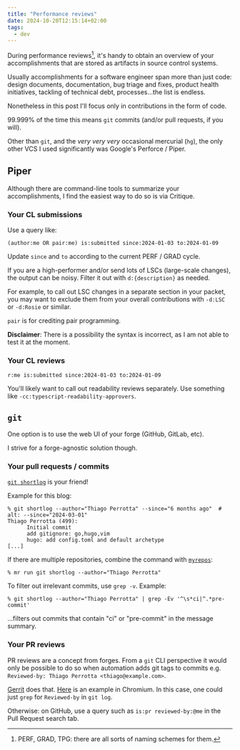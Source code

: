 ```yaml
---
title: "Performance reviews"
date: 2024-10-20T12:15:14+02:00
tags:
  - dev
---
```


During performance reviews[^1], it's handy to obtain an overview of your
accomplishments that are stored as artifacts in source control systems.


Usually accomplishments for a software engineer span more than just code: design
documents, documentation, bug triage and fixes, product health initiatives,
tackling of technical debt, processes...the list is endless.

Nonetheless in this post I'll focus only in contributions in the form of code.

99.999% of the time this means `git` commits (and/or pull requests, if you will).

Other than `git`, and the _very very very_ occasional mercurial (`hg`), the only
other VCS I used significantly was Google's Perforce / Piper.

## Piper

Although there are command-line tools to summarize your accomplishments, I
find the easiest way to do so is via Critique.

### Your CL submissions

Use a query like:

```
(author:me OR pair:me) is:submitted since:2024-01-03 to:2024-01-09
```

Update `since` and `to` according to the current PERF / GRAD cycle.

If you are a high-performer and/or send lots of LSCs (large-scale changes), the
output can be noisy. Filter it out with `d:{description}` as needed.

For example, to call out LSC changes in a separate section in your packet, you
may want to exclude them from your overall contributions with `-d:LSC` or
`-d:Rosie` or similar.

`pair` is for crediting pair programming.

**Disclaimer**: There is a possibility the syntax is incorrect, as I am not able
to test it at the moment.

### Your CL reviews

```
r:me is:submitted since:2024-01-03 to:2024-01-09
```

You'll likely want to call out readability reviews separately. Use something
like `-cc:typescript-readability-approvers`.

## `git`

One option is to use the web UI of your forge (GitHub, GitLab, etc).

I strive for a forge-agnostic solution though.

### Your pull requests / commits

[`git shortlog`](https://git-scm.com/docs/git-shortlog) is your friend!

Example for this blog:

```shell
% git shortlog --author="Thiago Perrotta" --since="6 months ago"  # alt: --since="2024-03-01"
Thiago Perrotta (499):
      Initial commit
      add gitignore: go,hugo,vim
      hugo: add config.toml and default archetype
[...]
```

If there are multiple repositories, combine the command with [`myrepos`](https://myrepos.branchable.com/):

```shell
% mr run git shortlog --author="Thiago Perrotta"
```

To filter out irrelevant commits, use `grep -v`. Example:

```shell
% git shortlog --author="Thiago Perrotta" | grep -Ev '^\s*ci|^.*pre-commit'
```

...filters out commits that contain "ci" or "pre-commit" in the message summary.

### Your PR reviews

PR reviews are a concept from forges. From a `git` CLI perspective it would only
be possible to do so when automation adds git tags to commits e.g. `Reviewed-by:
Thiago Perrotta <thiago@example.com>`.

[Gerrit](https://www.gerritcodereview.com/) does that.
[Here](https://chromium-review.googlesource.com/c/chromium/src/+/5012895) is an
example in Chromium. In this case, one could just `grep` for `Reviewed-by` in
`git log`.

Otherwise: on GitHub, use a query such as `is:pr reviewed-by:@me` in the Pull
Request search tab.

[^1]: PERF, GRAD, TPG: there are all sorts of naming schemes for them.
